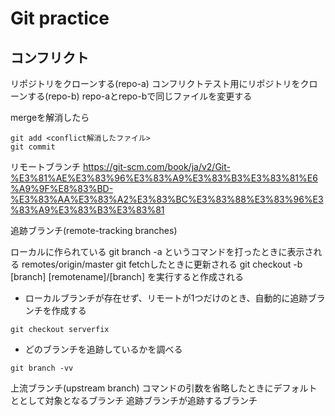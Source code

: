 # Git practice

## コンフリクト

リポジトリをクローンする(repo-a)
コンフリクトテスト用にリポジトリをクローンする(repo-b)
repo-aとrepo-bで同じファイルを変更する

mergeを解消したら
```
git add <conflict解消したファイル>
git commit
```

リモートブランチ
https://git-scm.com/book/ja/v2/Git-%E3%81%AE%E3%83%96%E3%83%A9%E3%83%B3%E3%83%81%E6%A9%9F%E8%83%BD-%E3%83%AA%E3%83%A2%E3%83%BC%E3%83%88%E3%83%96%E3%83%A9%E3%83%B3%E3%83%81

追跡ブランチ(remote-tracking branches)

ローカルに作られている
git branch -a というコマンドを打ったときに表示される
remotes/origin/master
git fetchしたときに更新される
git checkout -b [branch] [remotename]/[branch] を実行すると作成される
- ローカルブランチが存在せず、リモートが1つだけのとき、自動的に追跡ブランチを作成する
```
git checkout serverfix
```
- どのブランチを追跡しているかを調べる
```
git branch -vv
```

上流ブランチ(upstream branch)
コマンドの引数を省略したときにデフォルトととして対象となるブランチ
追跡ブランチが追跡するブランチ

